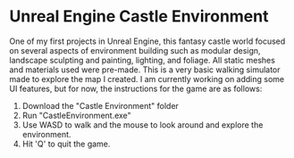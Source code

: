 # Unreal Engine Castle Environment
One of my first projects in Unreal Engine, this fantasy castle world focused on several aspects of environment building such as modular design, landscape sculpting and painting, lighting, and foliage. All static meshes and materials used were pre-made.
This is a very basic walking simulator made to explore the map I created. I am currently working on adding some UI features, but for now, the instructions for the game are as follows:
1. Download the "Castle Environment" folder
2. Run "CastleEnvironment.exe"
3. Use WASD to walk and the mouse to look around and explore the environment.
4. Hit 'Q' to quit the game.
